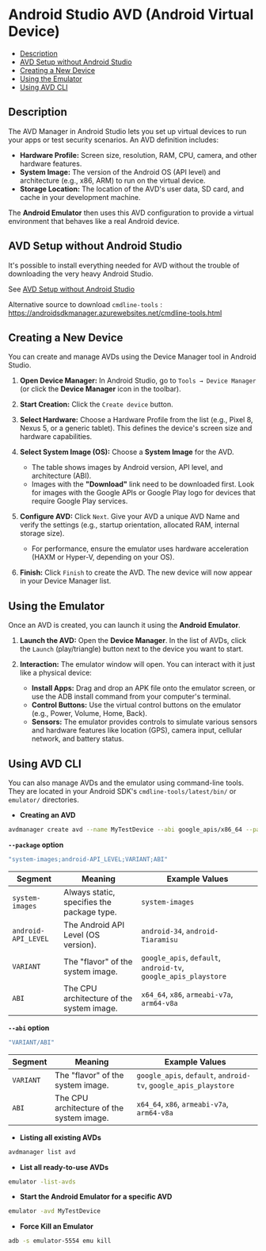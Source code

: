 # Android Studio AVD (Android Virtual Device)
- [Description](#description)
- [AVD Setup without Android Studio](#avd-setup-without-android-studio)
- [Creating a New Device](#creating-a-new-device)
- [Using the Emulator](#using-the-emulator)
- [Using AVD CLI](#using-avd-cli)

## Description

The AVD Manager in Android Studio lets you set up virtual devices to run your apps or test security scenarios. An AVD definition includes:

- **Hardware Profile:** Screen size, resolution, RAM, CPU, camera, and other hardware features.
- **System Image:** The version of the Android OS (API level) and architecture (e.g., x86, ARM) to run on the virtual device.
- **Storage Location:** The location of the AVD's user data, SD card, and cache in your development machine.

The **Android Emulator** then uses this AVD configuration to provide a virtual environment that behaves like a real Android device.

## AVD Setup without Android Studio

It's possible to install everything needed for AVD without the trouble of downloading the very heavy Android Studio.

See [AVD Setup without Android Studio](https://github.com/maiz-an/AVD-Setup-without-Andriod-Studio)

Alternative source to download `cmdline-tools` : https://androidsdkmanager.azurewebsites.net/cmdline-tools.html

## Creating a New Device

You can create and manage AVDs using the Device Manager tool in Android Studio.

1. **Open Device Manager:** In Android Studio, go to `Tools → Device Manager` (or click the **Device Manager** icon in the toolbar).

2. **Start Creation:** Click the `Create device` button.

3. **Select Hardware:** Choose a Hardware Profile from the list (e.g., Pixel 8, Nexus 5, or a generic tablet). This defines the device's screen size and hardware capabilities.

4. **Select System Image (OS):** Choose a **System Image** for the AVD.

   - The table shows images by Android version, API level, and architecture (ABI).
   - Images with the **"Download"** link need to be downloaded first. Look for images with the Google APIs or Google Play logo for devices that require Google Play services.

5. **Configure AVD:** Click `Next`. Give your AVD a unique AVD Name and verify the settings (e.g., startup orientation, allocated RAM, internal storage size).

   - For performance, ensure the emulator uses hardware acceleration (HAXM or Hyper-V, depending on your OS).

6. **Finish:** Click `Finish` to create the AVD. The new device will now appear in your Device Manager list.

## Using the Emulator

Once an AVD is created, you can launch it using the **Android Emulator**.

1. **Launch the AVD:** Open the **Device Manager**. In the list of AVDs, click the `Launch` (play/triangle) button next to the device you want to start.

2. **Interaction:** The emulator window will open. You can interact with it just like a physical device:

   - **Install Apps:** Drag and drop an APK file onto the emulator screen, or use the ADB install command from your computer's terminal.
   - **Control Buttons:** Use the virtual control buttons on the emulator (e.g., Power, Volume, Home, Back).
   - **Sensors:** The emulator provides controls to simulate various sensors and hardware features like location (GPS), camera input, cellular network, and battery status.

## Using AVD CLI

You can also manage AVDs and the emulator using command-line tools. They are located in your Android SDK's `cmdline-tools/latest/bin/` or `emulator/` directories.

- **Creating an AVD**

```sh
avdmanager create avd --name MyTestDevice --abi google_apis/x86_64 --package "system-images;android-34;google_apis;x86_64"
```

**`--package` option**

```sh
"system-images;android-API_LEVEL;VARIANT;ABI"
```

|Segment|Meaning|Example Values|
|--|--|--|
|`system-images`|Always static, specifies the package type.|`system-images`|
|`android-API_LEVEL`|The Android API Level (OS version).|`android-34`, `android-Tiaramisu`|
|`VARIANT`|The "flavor" of the system image.|`google_apis`, `default`, `android-tv`, `google_apis_playstore`|
|`ABI`|The CPU architecture of the system image.|`x64_64`, `x86`, `armeabi-v7a`, `arm64-v8a`|

**`--abi` option**

```sh
"VARIANT/ABI"
```

|Segment|Meaning|Example Values|
|--|--|--|
|`VARIANT`|The "flavor" of the system image.|`google_apis`, `default`, `android-tv`, `google_apis_playstore`|
|`ABI`|The CPU architecture of the system image.|`x64_64`, `x86`, `armeabi-v7a`, `arm64-v8a`|

- **Listing all existing AVDs**

```sh
avdmanager list avd
```

- **List all ready-to-use AVDs**

```sh
emulator -list-avds
```

- **Start the Android Emulator for a specific AVD**

```sh
emulator -avd MyTestDevice
```

- **Force Kill an Emulator**

```sh
adb -s emulator-5554 emu kill
```